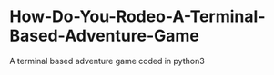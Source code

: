 # How-Do-You-Rodeo-A-Terminal-Based-Adventure-Game
A terminal based adventure game coded in python3
